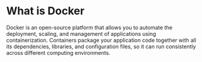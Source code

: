# What is Docker
Docker is an open-source platform that allows you to automate the deployment, scaling, and management of applications using containerization. Containers package your application code together with all its dependencies, libraries, and configuration files, so it can run consistently across different computing environments.

